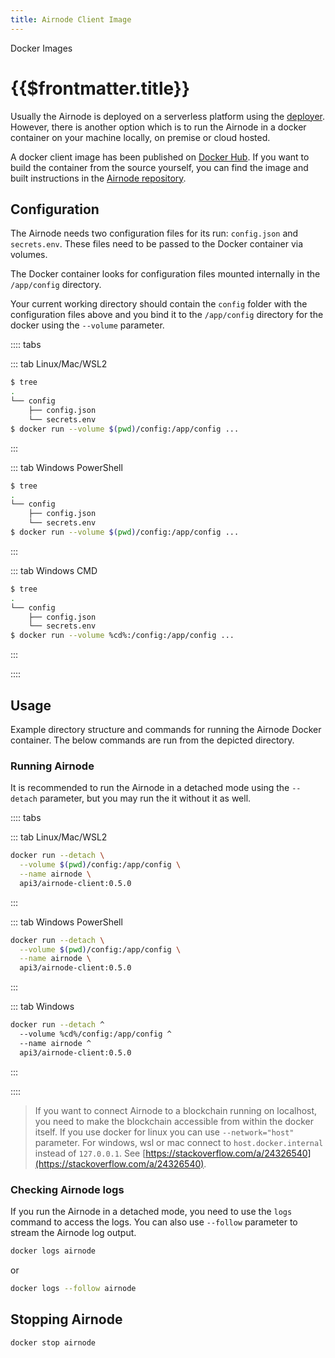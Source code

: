 ```yaml
---
title: Airnode Client Image
---
```


<TitleSpan>Docker Images</TitleSpan>

# {{$frontmatter.title}}

<VersionWarning/>

<TocHeader />
<TOC class="table-of-contents" :include-level="[2,3]" />

Usually the Airnode is deployed on a serverless platform using the
[deployer](./deployer-image.md). However, there is another option which is to
run the Airnode in a docker container on your machine locally, on premise or
cloud hosted.

A docker client image has been published on
[Docker Hub](https://hub.docker.com/r/api3/airnode-client). If you want to build
the container from the source yourself, you can find the image and built
instructions in the
[Airnode repository](https://github.com/api3dao/airnode/tree/v0.4/packages/airnode-node/docker).

## Configuration

The Airnode needs two configuration files for its run: `config.json` and
`secrets.env`. These files need to be passed to the Docker container via
volumes.

The Docker container looks for configuration files mounted internally in the
`/app/config` directory.

Your current working directory should contain the `config` folder with the
configuration files above and you bind it to the `/app/config` directory for the
docker using the `--volume` parameter.

:::: tabs

::: tab Linux/Mac/WSL2

```sh
$ tree
.
└── config
    ├── config.json
    └── secrets.env
$ docker run --volume $(pwd)/config:/app/config ...
```

:::

::: tab Windows PowerShell

```sh
$ tree
.
└── config
    ├── config.json
    └── secrets.env
$ docker run --volume $(pwd)/config:/app/config ...
```

:::

::: tab Windows CMD

```sh
$ tree
.
└── config
    ├── config.json
    └── secrets.env
$ docker run --volume %cd%:/config:/app/config ...
```

:::

::::

## Usage

Example directory structure and commands for running the Airnode Docker
container. The below commands are run from the depicted directory.

### Running Airnode

It is recommended to run the Airnode in a detached mode using the `--detach`
parameter, but you may run the it without it as well.

:::: tabs

::: tab Linux/Mac/WSL2

```sh
docker run --detach \
  --volume $(pwd)/config:/app/config \
  --name airnode \
  api3/airnode-client:0.5.0
```

:::

::: tab Windows PowerShell

```sh
docker run --detach \
  --volume $(pwd)/config:/app/config \
  --name airnode \
  api3/airnode-client:0.5.0
```

:::

::: tab Windows

```sh
docker run --detach ^
  --volume %cd%/config:/app/config ^
  --name airnode ^
  api3/airnode-client:0.5.0
```

:::

::::

> If you want to connect Airnode to a blockchain running on localhost, you need
> to make the blockchain accessible from within the docker itself. If you use
> docker for linux you can use `--network="host"` parameter. For windows, wsl or
> mac connect to `host.docker.internal` instead of `127.0.0.1`. See
> [https://stackoverflow.com/a/24326540](https://stackoverflow.com/a/24326540).

### Checking Airnode logs

If you run the Airnode in a detached mode, you need to use the `logs` command to
access the logs. You can also use `--follow` parameter to stream the Airnode log
output.

```bash
docker logs airnode
```

or

```bash
docker logs --follow airnode
```

## Stopping Airnode

```bash
docker stop airnode
```
